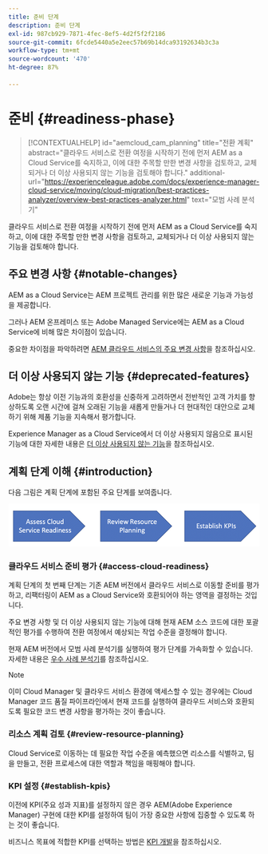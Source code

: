 ```yaml
---
title: 준비 단계
description: 준비 단계
exl-id: 987cb929-7871-4fec-8ef5-4d2f5f2f2186
source-git-commit: 6fcde5440a5e2eec57b69b14dca93192634b3c3a
workflow-type: tm+mt
source-wordcount: '470'
ht-degree: 87%

---
```


# 준비 {#readiness-phase}

>[!CONTEXTUALHELP]
>id="aemcloud_cam_planning"
>title="전환 계획"
>abstract="클라우드 서비스로 전환 여정을 시작하기 전에 먼저 AEM as a Cloud Service를 숙지하고, 이에 대한 주목할 만한 변경 사항을 검토하고, 교체되거나 더 이상 사용되지 않는 기능을 검토해야 합니다."
>additional-url="https://experienceleague.adobe.com/docs/experience-manager-cloud-service/moving/cloud-migration/best-practices-analyzer/overview-best-practices-analyzer.html" text="모범 사례 분석기"

클라우드 서비스로 전환 여정을 시작하기 전에 먼저 AEM as a Cloud Service를 숙지하고, 이에 대한 주목할 만한 변경 사항을 검토하고, 교체되거나 더 이상 사용되지 않는 기능을 검토해야 합니다.

## 주요 변경 사항 {#notable-changes}

AEM as a Cloud Service는 AEM 프로젝트 관리를 위한 많은 새로운 기능과 가능성을 제공합니다.

그러나 AEM 온프레미스 또는 Adobe Managed Service에는 AEM as a Cloud Service에 비해 많은 차이점이 있습니다.

중요한 차이점을 파악하려면 [AEM 클라우드 서비스의 주요 변경 사항](https://experienceleague.adobe.com/docs/experience-manager-cloud-service/release-notes/aem-cloud-changes.html)을 참조하십시오.

## 더 이상 사용되지 않는 기능 {#deprecated-features}

Adobe는 항상 이전 기능과의 호환성을 신중하게 고려하면서 전반적인 고객 가치를 향상하도록 오랜 시간에 걸쳐 오래된 기능을 새롭게 만들거나 더 현대적인 대안으로 교체하기 위해 제품 기능을 지속해서 평가합니다.

Experience Manager as a Cloud Service에서 더 이상 사용되지 않음으로 표시된 기능에 대한 자세한 내용은 [더 이상 사용되지 않는 기능](https://experienceleague.adobe.com/docs/experience-manager-cloud-service/release-notes/deprecated-removed-features.html#deprecated-features)을 참조하십시오.

## 계획 단계 이해 {#introduction}

다음 그림은 계획 단계에 포함된 주요 단계를 보여줍니다.

![이미지](/help/move-to-cloud-service/assets/planning-phaseimg1.png)

### 클라우드 서비스 준비 평가 {#access-cloud-readiness}

계획 단계의 첫 번째 단계는 기존 AEM 버전에서 클라우드 서비스로 이동할 준비를 평가하고, 리팩터링이 AEM as a Cloud Service와 호환되어야 하는 영역을 결정하는 것입니다.

주요 변경 사항 및 더 이상 사용되지 않는 기능에 대해 현재 AEM 소스 코드에 대한 포괄적인 평가를 수행하여 전환 여정에서 예상되는 작업 수준을 결정해야 합니다.

현재 AEM 버전에서 모범 사례 분석기를 실행하여 평가 단계를 가속화할 수 있습니다. 자세한 내용은 [우수 사례 분석기](/help/move-to-cloud-service/best-practices-analyzer/overview-best-practices-analyzer.md)를 참조하십시오.

>[!NOTE]
>이미 Cloud Manager 및 클라우드 서비스 환경에 액세스할 수 있는 경우에는 Cloud Manager 코드 품질 파이프라인에서 현재 코드를 실행하여 클라우드 서비스와 호환되도록 필요한 코드 변경 사항을 평가하는 것이 좋습니다.

### 리소스 계획 검토 {#review-resource-planning}

Cloud Service로 이동하는 데 필요한 작업 수준을 예측했으면 리소스를 식별하고, 팀을 만들고, 전환 프로세스에 대한 역할과 책임을 매핑해야 합니다.

### KPI 설정 {#establish-kpis}

이전에 KPI(주요 성과 지표)를 설정하지 않은 경우 AEM(Adobe Experience Manager) 구현에 대한 KPI를 설정하여 팀이 가장 중요한 사항에 집중할 수 있도록 하는 것이 좋습니다.

비즈니스 목표에 적합한 KPI를 선택하는 방법은 [KPI 개발](https://guided.adobe.com/welcome/aem/part6.html)을 참조하십시오.
